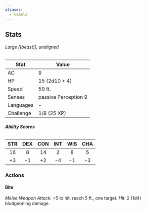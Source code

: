 ```yaml
---
aliases:
  - Camels
---
```

## Stats
###### *Large [[beast]], unaligned*
| Stat           | Value                |
| -------------- | -------------------- |
| AC             | 9                    |
| HP             | 15 (2d10 + 4)        |
| Speed          | 50 ft.               |
| Senses         | passive Perception 9 |
| Languages      | -                    |
| Challenge      | 1/8 (25 XP)                     |
###### **Ability Scores**
| STR | DEX | CON | INT | WIS | CHA |
|:---:|:---:|:---:|:---:|:---:|:---:|
| 16  |  8  | 14  |  2  |  8  |  5  |
| +3  | -1  | +2  | -4  | -1  | -3  |
### Actions
#### Bite
_Melee Weapon Attack:_ +5 to hit, reach 5 ft., one target. 
_Hit:_ 2 (1d4) bludgeoning damage.